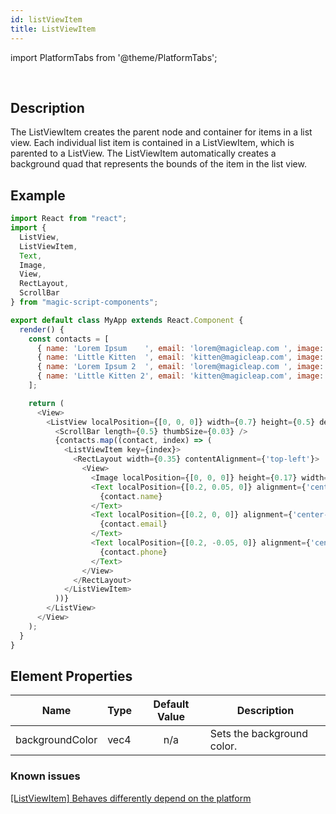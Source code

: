 ```yaml
---
id: listViewItem
title: ListViewItem
---
```


import PlatformTabs from '@theme/PlatformTabs';

<PlatformTabs component='listviewitem' />​

## Description

The ListViewItem creates the parent node and container for items in a list view. Each individual list item is contained in a ListViewItem, which is parented to a ListView. The ListViewItem automatically creates a background quad that represents the bounds of the item in the list view.

## Example

```javascript
import React from "react";
import {
  ListView,
  ListViewItem,
  Text,
  Image,
  View,
  RectLayout,
  ScrollBar
} from "magic-script-components";

export default class MyApp extends React.Component {
  render() {
    const contacts = [
      { name: 'Lorem Ipsum    ', email: 'lorem@magicleap.com ', image: require('../resources/contact1.jpg'), phone: '(555)-123-1234' },
      { name: 'Little Kitten  ', email: 'kitten@magicleap.com', image: require('../resources/contact2.jpg'), phone: '(555)-123-1234' },
      { name: 'Lorem Ipsum 2  ', email: 'lorem@magicleap.com ', image: require('../resources/contact1.jpg'), phone: '(555)-123-1234' },
      { name: 'Little Kitten 2', email: 'kitten@magicleap.com', image: require('../resources/contact2.jpg'), phone: '(555)-123-1234' }
    ];

    return (
      <View>
        <ListView localPosition={[0, 0, 0]} width={0.7} height={0.5} defaultItemAlignment={'top-left'} defaultItemPadding={[0, 0, 0.01, 0]}>
          <ScrollBar length={0.5} thumbSize={0.03} />
          {contacts.map((contact, index) => (
            <ListViewItem key={index}>
              <RectLayout width={0.35} contentAlignment={'top-left'}>
                <View>
                  <Image localPosition={[0, 0, 0]} height={0.17} width={0.17} filePath={contact.image} />
                  <Text localPosition={[0.2, 0.05, 0]} alignment={'center-left'} textSize={0.07} weight={"bold"} textColor={"#85D834"} >
                    {contact.name}
                  </Text>
                  <Text localPosition={[0.2, 0, 0]} alignment={'center-left'} textSize={0.05} textColor={"#e0e0e0"} >
                    {contact.email}
                  </Text>
                  <Text localPosition={[0.2, -0.05, 0]} alignment={'center-left'} textSize={0.05} textColor={"#B5B5B5"}>
                    {contact.phone}
                  </Text>
                </View>
              </RectLayout>
            </ListViewItem>
          ))}
        </ListView>
      </View>
    );
  }
}
```

## Element Properties

| Name            | Type | Default Value | Description                |
| --------------- | ---- | :-----------: | -------------------------- |
| backgroundColor | vec4 |      n/a      | Sets the background color. |

### Known issues
[[ListViewItem] Behaves differently depend on the platform](https://github.com/magic-script/magic-script-components/issues/278)
